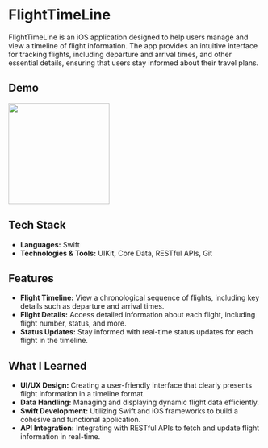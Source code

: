 # FlightTimeLine

FlightTimeLine is an iOS application designed to help users manage and view a timeline of flight information. The app provides an intuitive interface for tracking flights, including departure and arrival times, and other essential details, ensuring that users stay informed about their travel plans.

## Demo

<img src="[path/to/your/demo.gif](https://github.com/user-attachments/assets/9c11ae80-b1d4-4a86-ade0-2548480b7eb3)" width="200"/>

## Tech Stack
- **Languages:** Swift
- **Technologies & Tools:** UIKit, Core Data, RESTful APIs, Git

## Features

- **Flight Timeline:** View a chronological sequence of flights, including key details such as departure and arrival times.
- **Flight Details:** Access detailed information about each flight, including flight number, status, and more.
- **Status Updates:** Stay informed with real-time status updates for each flight in the timeline.

## What I Learned

- **UI/UX Design:** Creating a user-friendly interface that clearly presents flight information in a timeline format.
- **Data Handling:** Managing and displaying dynamic flight data efficiently.
- **Swift Development:** Utilizing Swift and iOS frameworks to build a cohesive and functional application.
- **API Integration:** Integrating with RESTful APIs to fetch and update flight information in real-time.

